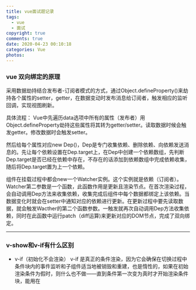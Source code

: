 ```yaml
---
title: vue面试题记录
tags:
  - vue
  - 面试
copyright: true
comments: true
date: 2020-04-23 00:10:18
categories: Vue
photos:
---
```


### vue 双向绑定的原理
采用数据劫持结合发布者-订阅者模式的方式，通过Object.defineProperty()来劫持各个属性的setter，getter，在数据变动时发布消息给订阅者，触发相应的监听回调，实现视图刷新。

具体流程：
Vue中先遍历data选项中所有的属性（发布者）用Object.defineProperty劫持这些属性将其转为getter/setter。读取数据时候会触发getter。修改数据时会触发setter。

然后给每个属性对应new Dep()，Dep是专门收集依赖、删除依赖、向依赖发送消息的。先让每个依赖设置在Dep.target上，在Dep中创建一个依赖数组，先判断Dep.target是否已经在依赖中存在，不存在的话添加到依赖数组中完成依赖收集，随后将Dep.target置为上一个依赖。

组件在挂载过程中都会new一个Watcher实例。这个实例就是依赖（订阅者）。Watcher第二参数是一个函数，此函数作用是更新且渲染节点。在首次渲染过程，会自动调用Dep方法来收集依赖，收集完成后组件中每个数据都绑定上该依赖。当数据变化时就会在setter中通知对应的依赖进行更新。在更新过程中要先读取数据，就会触发Wacther的第二个函数参数。一触发就再次自动调用Dep方法收集依赖，同时在此函数中运行patch（diff运算)来更新对应的DOM节点，完成了双向绑定。

---
<!--more-->

### v-show和v-if有什么区别

- v-if（初始化不会渲染）
v-if 是真正的条件渲染，因为它会确保在切换过程中条件块内的事件监听和子组件适当地被销毁和重建，也是惰性的，如果在初始渲染条件为假时，则什么也不做——直到条件第一次变为真时才开始渲染条件块，能用在<template>上。

- v-show（初始化会渲染）
v-show就简单得多，不管初始条件是什么，元素总是会被渲染，并且只是简单地基于css的display进行切换。

所以，v-if适用于切换不频繁的场景，v-show适用于切换频繁的场景，不能用在<template>上。

### class和style如何动态绑定

class可以通过对象语法和数组语法进行动态绑定：
- 对象语法
```js
<div v-bind:class="{active: isActive, 'text-danger': hasError }"></div>
data: {
    isActive: true,
    hasError: false
}
```

- 数组语法
```js
<div v-bind:class="[isActive ? activeClass : '', errorClass]"></div>
data: {
    activeClass: 'active',
    errorClass: 'text-danger'
}
```
style也可以通过对象语法和数组语法进行动态绑定

### 理解vue里的单向数据流
所有的prop都使得其父子prop之间形成一个单向下行绑定：父级prop的更新会向下流动到子组件中，但是反过来不行，这样会防止从子组件意外改变父级组件的状态，从而导致你的应用的数据流难以解释.

额外地，每次父级组件发生更新时，子组件中的所有prop都会刷新为最新的值，这意味着你不应该在一个子组件内部改变prop，如果你这样做了，vue会在浏览器的控制台发出警告，子组件想修改时，只能通过$emit派发一个自定义事件，父组件接收到后，由父组件修改.

> 双向数据流是指数据从父级向子级传递数据，子级可以通过一些手段改变父级向子级传递的数据。

### computed和watch的区别和运用场景
- computed：是计算属性，依赖其他属性值，并且computed的值有缓存，只有它依赖的属性值发生改变时下一次获取computed的值时候才会重新计算computed的值。避免在模板中放入太多的逻辑，导致模板过重且难以维护。

- watch：更多的是观察作用，类似于某些数据的监听回调，每当监听的数据发生变化时都会执行回调进行后续操作。

运用场景：

- 当我们需要进行数值计算，并依赖于其他数据时，应该使用computed，因为可以利用computed的缓存特性，避免每次获取值时都要重新计算。

- 但我们需要在数据变化时执行异步或开销较大的操作时应该使用watch，使用watch选项允许我们执行异步操作，限制我们执行该操作的频率，并在我们得到最终结果前，设置中间状态，这些都是计算属性无法做到的。

### 直接给一个数组项赋值，vue能检测到吗
- 由于js的限制(引用类型)，vue不能检测到以下数组的变动(对象属性的提娜及和删除)：

- 当你利用索引直接设置一个数组项时，例如vm.item[indexOfItem] = newValue
- 当你修改数组的长度时，例如vm.items.length = newLength

为了解决第一个问题，vue提供了以下操作方法：
```js
Vue.set(vm.items, indexOfItem, newValue)

Vue.$set(vm.items, indexOfItem, newValue)

Vue.items.splice(indexOfItem, 1, newValue)
```

为了解决第二个问题，vue提供了以下操作方法：
```js
vm.items.splice(newLength)
```

- Vue 是不能检测对象属性的添加或删除
```js
data() {
    return {
        obj:{
            name:'Vue'
        }
    };
},
mounted() {
    this.name = 'zs' // 不是响应式的
    this.$set(this.obj,'name','lisi') //响应式 解决添加
    // 用Object.assign来解决第二种情况。解决对象的删除
    // Vue.delete
},
```

### vue生命周期的理解（10个）
- 生命周期是什么
vue实例有一个完整的生命周期，也就是从开始创建，初始化数据，编译模板，挂载dom->渲染更新->渲染卸载等一些过程，我们称这是vue的生命周期

- 各个生命周期的作用
  - beforeCreate：组件被创建之初，组件的属性生效之前
  - created：组件实例已经完全创建，属性也绑定，但是真实的dom还没有生成，$el还不能用(vue实例的数据对象data有了，el和数据对象data都为undefined，还
  未初始化。)
  - beforeMount：在挂载开始之前被调用，相关的render函数首次被调用
  - mounted：el被新创建的vm.$el替换，并挂载到实例上去后调用该钩子
  - beforeUpdate：组件数据更新之前调用，发生在虚拟dom打补丁之前 
  - updated：组件数据更新之后
  - activited：keep-alive专属，组件被激活时调用
  - deactivated：keep-alive专属，组件被销毁时调用
  - beforeDestroy：组件被销毁前
  - destroyed：组件被销毁后调用

- _init_
  - initLifecycle/Event，往vm上挂载各种属性
  - callHook: beforeCreate: 实例刚创建
  - initInjection/initState: 初始化注入和 data 响应性
  - created: 创建完成，属性已经绑定， 但还未生成真实dom
  - 进行元素的挂载： $el / vm.$mount()
  - 是否有template: 解析成render function
    - *.vue文件: vue-loader会将<template>编译成render function
  - beforeMount: 模板编译/挂载之前
  - 执行render function，生成真实的dom，并替换到dom tree中
  - mounted: 组件已挂载

- update:
  - 执行diff算法，比对改变是否需要触发UI更新
  - flushScheduleQueue
    - watcher.before: 触发beforeUpdate钩子		
    - watcher.run(): 执行watcher中的 notify，通知所有依赖项更新UI
  - 触发updated钩子: 组件已更新

- actived / deactivated(keep-alive): 不销毁，缓存，组件激活与失活
- destroy:
  - beforeDestroy: 销毁开始
  - 销毁自身且递归销毁子组件以及事件监听
    - remove(): 删除节点
    - watcher.teardown(): 清空依赖
    - vm.$off(): 解绑监听
  - destroyed: 完成后触发钩子

```js
new Vue({})

// 初始化Vue实例
function _init() {
	 // 挂载属性
    initLifeCycle(vm) 
    // 初始化事件系统，钩子函数等
    initEvent(vm) 
    // 编译slot、vnode
    initRender(vm) 
    // 触发钩子
    callHook(vm, 'beforeCreate')
    // 添加inject功能
    initInjection(vm)
    // 完成数据响应性 props/data/watch/computed/methods
    initState(vm)
    // 添加 provide 功能
    initProvide(vm)
    // 触发钩子
    callHook(vm, 'created')
		
	 // 挂载节点
    if (vm.$options.el) {
        vm.$mount(vm.$options.el)
    }
}

// 挂载节点实现
function mountComponent(vm) {
	 // 获取 render function
    if (!this.options.render) {
        // template to render
        // Vue.compile = compileToFunctions
        let { render } = compileToFunctions() 
        this.options.render = render
    }
    // 触发钩子
    callHook('beforeMount')
    // 初始化观察者
    // render 渲染 vdom， 
    vdom = vm.render()
    // update: 根据 diff 出的 patchs 挂载成真实的 dom 
    vm._update(vdom)
    // 触发钩子  
    callHook(vm, 'mounted')
}

// 更新节点实现
funtion queueWatcher(watcher) {
	nextTick(flushScheduleQueue)
}

// 清空队列
function flushScheduleQueue() {
	 // 遍历队列中所有修改
    for(){
	    // beforeUpdate
        watcher.before()
         
        // 依赖局部更新节点
        watcher.update() 
        callHook('updated')
    }
}

// 销毁实例实现
Vue.prototype.$destory = function() {
	 // 触发钩子
    callHook(vm, 'beforeDestory')
    // 自身及子节点
    remove() 
    // 删除依赖
    watcher.teardown() 
    // 删除监听
    vm.$off() 
    // 触发钩子
    callHook(vm, 'destoryed')
}
```

### vue父子组件生命周期钩子函数的执行顺序
- 加载渲染过程
父beforeCreate->父created->父beforeMount->子beforeCreate->子created->子beforeMount->子mounted->父mounted

- 子组件更新过程
父beforeUpdate->子beforeUpdate->子updated->父updated

- 父组件更新过程
父beforeUpdate->父updated

- 销毁过程
父beforeDestroy->子beforeDestroy->子destroyed->父destroy

### 在哪个生命周期内调用异步请求
可以在函数created，beforeMount，mounted中进行调用，因为在这三个钩子函数中data已经可以创建，可以将服务端返回的数据进行赋值，但是比较推荐在created钩子函数中调用异步请求，因为：

- 能更快的获取到服务端数据，减少页面loading时间
- ssr不支持beforeMount，mounted钩子函数，所以放在created中有助于一致性

### 在什么阶段才能访问操作DOM
在钩子函数mounted被调用之前，vue已经把编译好的模板挂载到页面上，所以在mounted中可以访问操作dom，vue具体的生命周期。

### 父组件可以监听到子组件的生命周期吗
- 手动设置$emit来发布监听
```js
// parent
<Child @mounted="fn" />
// child
mounted() {
    this.$emit("mounted");
}
```

- @hook
```js
// parent
<Child @hook:mounted="fn" />
fn() {
    console.log('get')
}
// child
mounted() {
    console.log('emit');
```

### 谈谈你对keep-alive的了解
keep-alive是vue内置的一个组件，可以使被包含的组件保留状态，避免重复渲染，其有以下特性：

- 一般结合路由和动态组件使用，用于缓存组件
- 提供include和exclude属性，两者都支持字符串或正则表达式，include表示只有名字匹配的组件会被缓存，exclude表示任何名称匹配的组件都不会被缓存，其中exclude的优先级比include高
- 对应两个钩子函数actived和deactivated

### 组件中的data为什么是个函数
因为组件是拿来复用的，且js里的对象是引用关系，如果组件中的data是一个对象，那么这样作用域没有隔离，子组件中的data属性值会相互影响，如果组件中的data是一个函数，那么每个实例可以维护一份被返回对象的独立的拷贝，组件实例之间的data属性值不会互相影响，而new Vue的实例是不会被复用的，因此不存在引用对象的问题。

### v-model的原理
我们在vue项目中主要使用v-model指令在表单input，textarea，select等元素上创建双向绑定，我们知道v-model本质上不过是语法糖，v-model在内部为不同的输入元素使用不同的属性并抛出不同的事件：

- text和textarea元素使用value属性和input事件
- checkbox和radio使用checked和change
- select字段将value作为prop并将change作为事件

### vue组件间通信有哪几种方式（6种）
- props和$emit
适用父子组件通信

- ref和$parent $children
ref：如果在普通dom上使用，引用指向的就是dom元素，如果用在子组件上，引用就指向组件实例 $parent/$children：访问父子实例

- EventBus（$emit/$on）
这种方法通过一个空的vue实例作为中央事件总线（事件中心），用它来触发事件和监听事件，从而实现任何组件间的通信，包括父子，隔代，兄弟组件

- $attrs/$listeners
$attrs：包含了父作用域里不被prop所识别（且获取）的特性绑定（class和style除外）。当一个组件没有声明任何prop时，这里会包含所有父作用域的绑定（class和style除外），并且可以通过v-bind="$attrs"传入内部组件。通常配合inheritAttrs选项一起使用

$listeners：包含了父作用域中的v-on事件监听器，它可以通过v-on="$listeners"传入内部组件

- provider、inject
祖先组件通过provider来提供变量，然后在子孙组件中通过inject来注入变量，provide / inject API主要解决了跨级组件间的通信问题，不过他的使用场景，主要是子组件获取上级组件的状态，跨级组件间建立一种主动提供和依赖注入的关系

- vuex
vuex是一个专为vue应用程序开发的状态管理模式，每一个vuex应用的核心就是store，store基本上就是一仓库，它包含着你的应用中大部分的状态

vuex的状态存储是响应式的，当vue从store中读取状态时候，若store中的状态发生变化，那么相应的组件也会相应的得到高效更新

改变store中的状态的唯一的途径就是显式地提交mutation，这样使我们可以方便地跟踪每一个状态的变化

### 你使用过vuex吗
vuex是一个专门为vue应用程序开发的状态管理模式，每一个vuex应用的核心是store，store基本上就是一个容器，它包含着你的应用中大部分的状态（state）

主要包括以下几个模块：

- state：定义了应用状态的数据结构，可以在这里设置默认的初始状态
- Getters：允许组件从State中获取数据，mapGetters辅助函数仅仅是将store中的getter映射到局部计算属性
- Mutations：是唯一更改store中状态的方法，且必须是同步函数
- Actions：用于提交mutation，而不是直接更改状态，可以包含任意的异步操作
- Modules：允许将单一的Store拆分成多个store且同时保存在单一的状态树里

### vuex解决了什么问题
1. 多个组件依赖同一状态，多层嵌套繁琐，兄弟组件没办法传值通信。

2. 不同组件的行为需要修改同一状态

### Vuex中状态是对象时，使用时要注意什么？
因为对象是引用类型，复制后改变属性还是会影响原始数据，这样会改变state里面的状态，是不允许，所以先用深度克隆复制对象，再修改。

### 组件中批量使用Vuex的state状态
```js
import {mapState} from 'vuex'
export default{
    computed:{
        ...mapState(['price','number'])
    }
}
```

### Vuex中要从state派生一些状态出来，且多个组件使用它
使用getter属性，相当Vue中的计算属性computed，只有原状态改变派生状态才会改变。
```js
const store = new Vuex.Store({
    state: {
        price: 10,
        number: 10,
        discount: 0.7,
    },
    getters: {
        total: state => {
            return state.price * state.number
        },
        discountTotal: (state, getters) => {
            return state.discount * getters.total
        },
        getTodoById: (state) => (id) =>{
            return state.todos.find(todo => todo.id === id)
        }
    },
});
```
```js
computed: {
    total() {
        return this.$store.getters.total
    },
    discountTotal() {
        return this.$store.getters.discountTotal
    },
    getTodoById() {
        return this.$store.getters.getTodoById
    },
    ...mapGetters(['total','discountTotal']), // 批量使用getter属性
    ...mapGetters({
        myTotal:'total',
        myDiscountTotal:'discountTotal',
    }) // 取别名
},
mounted(){
    console.log(this.getTodoById(2).done)//false
}
```
- 在getter中可以通过第三个参数rootState访问到全局的state,可以通过第四个参数rootGetters访问到全局的getter。
- 在mutation中不可以访问全局的state和getter，只能访问到局部的state。
- 在action中第一个参数context中的context.rootState访问到全局的state，context.rootGetters访问到全局的getter。

### 在组件中多次提交同一个mutation,action
```js
methods:{
    ...mapMutations({
        setNumber:'SET_NUMBER',
    }),
    ...mapActions({
        setNumber:'SET_NUMBER',
    })
}
```
this.setNumber(10)相当调用this.$store.commit('SET_NUMBER',10)

### Vuex中action和mutation有什么区别？
1. action 提交的是 mutation，而不是直接变更状态。mutation可以直接变更状态。
2. action 可以包含任意异步操作。mutation只能是同步操作。
3. 提交方式不同，action 是用this.$store.dispatch('ACTION_NAME',data)来提交。mutation是用this.$store.commit('SET_NUMBER',10)来提交。
4. 接收参数不同：
```js
{
    state,      // 等同于 `store.state`，若在模块中则为局部状态
    rootState,  // 等同于 `store.state`，只存在于模块中
    commit,     // 等同于 `store.commit`
    dispatch,   // 等同于 `store.dispatch`
    getters,    // 等同于 `store.getters`
    rootGetters // 等同于 `store.getters`，只存在于模块中
}
```
多个actions，A结束后再执行其他操作
```js
actions:{
    async actionA({commit}){
        //...
    },
    async actionB({dispatch}){
        await dispatch ('actionA')//等待actionA完成
        // ... 
    }
}
```

### 命名空间
```js
export default{
    namespaced: true,
    state,
    getters,
    mutations,
    actions
}
```
- 怎么在带命名空间的模块内提交全局的mutation和action？
```js
this.$store.dispatch('actionA', null, { root: true })
this.$store.commit('mutationA', null, { root: true })
```

### 在Vuex插件中怎么监听组件中提交mutation和action？
```js
export default function createPlugin(param) {
    return store => {
        store.subscribe((mutation, state) => {
            console.log(mutation.type)//是那个mutation
            console.log(mutation.payload)
            console.log(state)
        })
        // store.subscribeAction((action, state) => {
        //     console.log(action.type)//是那个action
        //     console.log(action.payload)//提交action的参数
        // })
        store.subscribeAction({
            before: (action, state) => {//提交action之前
                console.log(`before action ${action.type}`)
            },
            after: (action, state) => {//提交action之后
                console.log(`after action ${action.type}`)
            }
        })
    }
}
```

### 在v-model上怎么用Vuex中state的值？
```js
<input v-model="message">
// ...
computed: {
    message: {
        get () {
            return this.$store.state.message
        },
        set (value) {
            this.$store.commit('updateMessage', value)
        }
    }
}
```

### vue router全局导航守卫
三个参数
- to：即将要进入的目标 路由对象。
- from：当前导航正要离开的路由对象。
- next：函数，必须调用，不然路由跳转不过去。

next()：进入下一个路由。
next(false)：中断当前的导航。
next('/')或next({ path: '/' }) : 跳转到其他路由，当前导航被中断，进行新的一个导航。

- router.beforeEach：全局前置守卫。
- router.beforeResolve：全局解析守卫。
- router.afterEach：全局后置钩子。

### 路由独享守卫
```js
const router = new VueRouter({
    routes: [
        {
            path: '/foo',
            component: Foo,
            beforeEnter: (to, from, next) => {
            // ...
            }
        }
    ]
})
```

### 组件内导航守卫
- beforeRouteLeave：在失活的组件里调用离开守卫。
- beforeRouteUpdate：在重用的组件里调用,比如包含<router-view />的组件。
- beforeRouteEnter：在进入对应路由的组件创建前调用。

### router-link
<router-link>是Vue-Router的内置组件，在具有路由功能的应用中作为声明式的导航使用。类似react的Link标签
```html
<router-link to="home">Home</router-link>
<router-link :to="'home'">Home</router-link>
<router-link :to="{ path: 'home' }">Home</router-link>
<router-link :to="{ name: 'user', params: { userId: 123 }}">User</router-link>
<router-link :to="{ path: 'user', query: { userId: 123 }}">User</router-link>
```
注册在router-link上事件无效解决方法:
使用@click.native。原因：router-link会阻止click事件，.native指直接监听一个原生事件

### 组件内监听路由的变化
只能用在包含<router-view />的组件内
1. 
```js
watch: {
    '$route'(to, from) {
        //这里监听
    },
}
```

2. 
```js
beforeRouteUpdate (to, from, next) {
    //这里监听
},
```

### 切换新路由的滚动条处理
```js
const router = new Router({
    mode: 'history',
    base: process.env.BASE_URL,
    routes,
    scrollBehavior(to, from, savedPosition) {
        if (savedPosition) {
            return savedPosition;
        } else {
            return { x: 0, y: 0 };
        }
    }
});
```

### 路由传参获取方式
1. meta：路由元信息，写在routes配置文件中。
```js
{
    path: '/home',
    name: 'home',
    component: load('home'),
    meta: {
        title: '首页'
    },
},
```
> this.$route.meta.title

2. query
```js
this.$router.push({
    path:'/home',
    query: {
        userId:123
    }
})
```
> this.$route.query.userId

3. params
```js
{
    path: '/home/:userId',
    name: 'home',
    component: load('home'),
},
// 注意用params传参，只能用命名的路由（用name访问）
const userId = '123'
this.$router.push({ name: 'home', params: { userId } })
// this.$route.params
```

### 实现动态加载路由
- 使用Router的实例方法addRoutes来实现动态加载路由，一般用来实现菜单权限。

- 使用时要注意，静态路由文件中不能有404路由，而要通过addRoutes一起动态添加进去。

```js
webpack< 2.4 时
{ 
    path:'/', 
    name:'home',
    components:resolve=>require(['@/components/home'],resolve)
} 
webpack> 2.4 时
{ 
    path:'/', 
    name:'home', 
    components:()=>import('@/components/home')
}
```

### 路由之间跳转
1. 声明式
通过使用内置组件<router-link :to="/home">来跳转 or router-link :to="{name:'index'}">

2. 编程式
```js
this.$router.push({ path:'home' })
this.$router.replace({ path: '/home' })
this.$router.push({name:'组件名')};
```
router和route的区别
> route为当前router跳转对象里面可以获取name、path、query、params等
> router为VueRouter实例，想要导航到不同URL，则使用router.push方法

### 打开新窗口
```js
const obj = {
    path: xxx,//路由地址
    query: {
       mid: data.id//可以带参数
    }
};
const {href} = this.$router.resolve(obj);
window.open(href, '_blank');
```

### 动态绑定Class和Style
```html
<!--第一种对象语法 -->
<div class="test" :class="{active:actived,'active-click': clicked&&actived}"></div>
<!-- 第二种数组语法 -->
<div class="test" :class="[actived?activeClass : '', clicked&&actived?activeClickClass : '']"></div>
<!-- 第三种对象和数组混合 -->
<div :class="[testClass,{active:actived},{'active-click':clicked&&actived}]"></div>
<!-- 第四种对象和计算属性(推荐) -->
<div :class="classObject"></div>
```

### 过滤器(filter)
```js
<div><span>{{money | moneyFilter(0.15)}}</span>美元</div>
<div><span>{{money | moneyFilter(0.12)}}</span>英镑</div>
filters: {
    moneyFilter: function(val, ratio) {
        return Number(val * ratio).toFixed(2);
    }
}
```
除了用在插值上还可以用在v-bind表达式上。

### computed中的属性名和data中的属性名可以相同吗？也不能和method中属性同名
不能同名，因为不管是computed属性名还是data数据名还是props数据名都会被挂载在vm实例上，因此这三个都不能同名。

### watch的属性使用箭头函数定义可以吗？
不可以。this会是undefind,因为箭头函数中的this指向的是定义时的this，而不是执行时的this，所以不会指向Vue实例的上下文。

### watch怎么深度监听对象变化
监听的函数接收两个参数，第一个参数是最新的值；第二个参数是输入之前的值；
```js
watch:{
   a:{
       handler:function(val,oldval){
           
       },
       deep:true, // 一层层遍历给属性都加上监听器
       immediate: true // 组件加载立即触发回调函数执行
   },
   'obj.a': {

   }
}
```

### 强制刷新组件
- this.$forceUpdate()。
- 组件上加上key，然后变化key的值。

### 访问子组件实例或者子元素
1. ref
先用ref特性为子组件赋予一个ID引用<base-input ref="myInput"></<base-input>

比如子组件有个focus的方法，可以这样调用this.$refs.myInput.focus()；
比如子组件有个value的数据，可以这样使用this.$refs.myInput.value。

2. 子组件访问父组件
this.$parent

### 组件什么时候下被销毁
- 没有使用keep-alive切换
- v-if="false"
- 执行vm.$destroy()

### $event.target和$event.currentTarget有什么区别
$event.currentTarget始终指向事件所绑定的元素，而$event.target指向事件发生时的元素。

### 事件修饰符和表单修饰符

- 事件修饰符

.stop：阻止事件传递；
.prevent： 阻止默认事件；
.capture ：在捕获的过程监听，没有capture修饰符时都是默认冒泡过程监听；
.self：当前绑定事件的元素才能触发；
.once：事件只会触发一次；
.passive：默认事件会立即触发，不要把.passive和.prevent一起使用，因为.prevent将不起作用。

- 表单修饰符.number .lazy .trim

```
<comp :foo.sync="bar"></comp>
```
相当于
```
<comp :foo="bar" @update:foo="val => bar = val"></comp>

// this.$emit('update:foo', newValue)
```

要注意顺序很重要，用@click.prevent.self会阻止所有的点击，而@click.self.prevent只会阻止对元素自身的点击。

### 说说你对Vue的表单修饰符.lazy的理解。
input标签v-model用lazy修饰之后，并不会立即监听input的value的改变，会在input失去焦点之后，才会监听input的value的改变。

### 监听键盘事件
使用按键修饰符 <input @keyup.enter="submit">按下回车键时候触发submit事件。
- .enter
- .tab
- .delete (捕获“删除”和“退格”键)
- .esc
- .space
- .up
- .down
- .left
- .right

### v-on绑定多个方法
```html
<template>
    <div v-on:{click:a,dblclick:b}></div>
</template>
<script>
    methods:{
        a(){
            alert(1)
        },
        b(){
            alert(2)
        }
    }
</script>
```

### css样式当前组件有效
```html
<style lang="less" scoped></style>
```
原理：vue通过在DOM结构以及css样式上加上唯一的标记`data-v-xxxxxx`，保证唯一，达到样式私有化，不污染全局的作用。

### 渲染模板保留注释
- 在组件中将comments选项设置为true
- <template comments> ... <template>

### 在created和mounted这两个生命周期中请求数据有什么区别呢？
在created中，页面视图未出现，如果请求信息过多，页面会长时间处于白屏状态，DOM节点没出来，无法操作DOM节点。在mounted不会这样，比较好。

### Vue组件里的定时器要怎么销毁？
- 如果页面上有很多定时器，可以在data选项中创建一个对象timer，给每个定时器取个名字一一映射在对象timer中，
在beforeDestroy构造函数中for(let k in this.timer){clearInterval(k)}；

- 如果页面只有单个定时器，可以这么做。
```js
const timer = setInterval(() =>{}, 500);
this.$once('hook:beforeDestroy', () => {
   clearInterval(timer);
})
```

### Vue中能监听到数组变化的方法有哪些？为什么这些方法能监听到呢？
- push()、pop()、shift()、unshift()、splice()、sort()、reverse()，这些方法在Vue中被重新定义了，故可以监听到数组变化；
- filter()、concat()、slice()，这些方法会返回一个新数组，也可以监听到数组的变化。

### 定义全局方法
1. 挂载在Vue的prototype上
2. 利用全局混入mixin
3. 
```js
this.$root.$on('demo',function(){
    console.log('test');
})
this.$root.$emit('demo')；
this.$root.$off('demo')；
// Mustache的web模板引擎
```

### 捕获组件的错误信息
- errorCaptured是组件内部钩子，当捕获一个来自子孙组件的错误时被调用，接收error、vm、info三个参数，return false后可以阻止错误继续向上抛出。

- errorHandler为全局钩子，使用Vue.config.errorHandler配置，接收参数与errorCaptured一致，2.6后可捕捉v-on与promise链的错误，可用于统一错误
处理与错误兜底。

### vue SSR
vue是构建客户端应用程序的框架，默认情况下，可以在浏览器中输出vue组件，进行生成dom和操作dom，然而，也可以将同一个组件渲染为服务端的html字符串，将他们直接发送到客户端，然后将这些静态标记激活为客户端上可以交互的应用程序。

即ssr的意思就是vue在服务端完成将标签渲染成整个html片段的工作，然后将片段直接返回给客户端使用

- ssr优点：

  - 更好的seo：因为spa页面的内容是通过ajax获取，而搜索引擎爬取工具并不会等待ajax一步完成后再抓取页面内容，所以在spa中是抓取不到页面通过ajax获取到的内容；而ssr是直接由服务器返回已经渲染好的页面（数据已经包含在页面中），所以搜索引擎爬取工具可以抓取到渲染好的页面

  - 更快的内容到达时间（首屏加载快）：spa会等待所有vue编译后的js文件都下载完成后，才开始进行也免得渲染，文件下载需要一定的时间等，所以首屏加载需要时间，而ssr直接由服务器渲染好页面返回显示，无需等待js文件再去渲染，所以ssr有更快的内容到达时间

- ssr缺点：

  - 更多的开发条件限制：例如服务端渲染只支持beforeCreate和created两个钩子函数，这会导致一些外部扩展库需要特殊处理，才能在服务端渲染程序中运行；并且与可以部署在任何静态文件服务器上的完全静态单页面应用程序spa不同，服务端渲染应用程序，需要处于nodejs server中才能运行

  - 更多的服务器负载

### nextTick
在下次dom更新循环结束之后执行延迟回调，可用于获取更新后的dom状态。

- 新版本中默认是microtasks, v-on中会使用macrotasks

### 数据响应(数据劫持)
数据响应的实现由两部分构成: 观察者( watcher ) 和 依赖收集器( Dep )，其核心是 defineProperty 这个方法，它可以重写属性的 get 与 set 方法，从而完成监听数据的改变。

> 1. 对需要observe的数据对象进行递归遍历，包括子属性对象的属性，都加上setter和getter这样的话，给这个对象的某个值赋值，就会触发setter，那么就能监听到了数据变化

> 2. compile解析模板指令，将模板中的变量替换成数据，然后初始化渲染页面视图，并将每个指令对应的节点绑定更新函数，添加监听数据的订阅者，一旦数据有变动，收到通知，更新视图

> 3. Watcher订阅者是Observer和Compile之间通信的桥梁，主要做的事情是:
①在自身实例化时往属性订阅器(dep)里面添加自己
②自身必须有一个update()方法
③待属性变动dep.notice()通知时，能调用自身的update()方法，并触发Compile中绑定的回调

> 4、MVVM作为数据绑定的入口，整合Observer、Compile和Watcher三者，通过Observer来监听自己的model数据变化，通过Compile来解析编译模板指令，最终利用Watcher搭起Observer和Compile之间的通信桥梁，达到数据变化 -> 视图更新；视图交互变化(input) -> 数据model变更的双向绑定效果。

```js
let data = {a: 1}
// 数据响应性
observe(data)

// 初始化观察者
new Watcher(data, 'name', updateComponent)
data.a = 2

// 简单表示用于数据更新后的操作
function updateComponent() {
    vm._update() // patchs
}

// 监视对象
function observe(obj) {
	// 遍历对象，使用 get/set 重新定义对象的每个属性值
  Object.keys(obj).map(key => {
      defineReactive(obj, key, obj[key])
  })
}

function defineReactive(obj, k, v) {
    // 递归子属性
    if (type(v) == 'object') observe(v)
    
    // 新建依赖收集器
    let dep = new Dep()
    // 定义get/set
    Object.defineProperty(obj, k, {
        enumerable: true,
        configurable: true,
        get: function reactiveGetter() {
        	  // 当有获取该属性时，证明依赖于该对象，因此被添加进收集器中
            if (Dep.target) {
                dep.addSub(Dep.target)
            }
            return v
        },
        // 重新设置值时，触发收集器的通知机制
        set: function reactiveSetter(nV) {
            v = nV
            dep.nofify()
        },
    })
}

// 依赖收集器
class Dep {
    constructor() {
        this.subs = []
    }
    addSub(sub) {
        this.subs.push(sub)
    }
    notify() {
        this.subs.map(sub => {
            sub.update()
        })
    }
}

Dep.target = null

// 观察者
class Watcher {
    constructor(obj, key, cb) {
        Dep.target = this
        this.cb = cb
        this.obj = obj
        this.key = key
        this.value = obj[key]
        Dep.target = null
    }
    addDep(Dep) {
        Dep.addSub(this)
    }
    update() {
        this.value = this.obj[this.key]
        this.cb(this.value)
    }
    before() {
        callHook('beforeUpdate')
    }
}
```

### 虚拟dom原理实现
- 创建 dom 树

- 树的diff，同层对比，输出patchs(listDiff/diffChildren/diffProps)
  - 没有新的节点，返回
  - 新的节点tagName与key不变， 对比props，继续递归遍历子树
    - 对比属性(对比新旧属性列表):
      - 旧属性是否存在与新属性列表中
      - 都存在的是否有变化
      - 是否出现旧列表中没有的新属性

  - tagName和key值变化了，则直接替换成新节点

- 渲染差异
  - 遍历patchs， 把需要更改的节点取出来
  - 局部更新dom

```js
// diff算法的实现
function diff(oldTree, newTree) {
	 // 差异收集
    let pathchs = {}
    dfs(oldTree, newTree, 0, pathchs)
    return pathchs
}

function dfs(oldNode, newNode, index, pathchs) {
    let curPathchs = []
    if (newNode) {
        // 当新旧节点的 tagName 和 key 值完全一致时
        if (oldNode.tagName === newNode.tagName && oldNode.key === newNode.key) {
        	  // 继续比对属性差异
            let props = diffProps(oldNode.props, newNode.props)
            curPathchs.push({ type: 'changeProps', props })
            // 递归进入下一层级的比较
            diffChildrens(oldNode.children, newNode.children, index, pathchs)
        } else {
        	  // 当 tagName 或者 key 修改了后，表示已经是全新节点，无需再比
            curPathchs.push({ type: 'replaceNode', node: newNode })
        }
    }

	 // 构建出整颗差异树
    if (curPathchs.length) {
    		if(pathchs[index]){
    			pathchs[index] = pathchs[index].concat(curPathchs)
    		} else {
    			pathchs[index] = curPathchs
    		}
    }
}

// 属性对比实现
function diffProps(oldProps, newProps) {
    let propsPathchs = []
    // 遍历新旧属性列表
    // 查找删除项
    // 查找修改项
    // 查找新增项
    forin(olaProps, (k, v) => {
        if (!newProps.hasOwnProperty(k)) {
            propsPathchs.push({ type: 'remove', prop: k })
        } else {
            if (v !== newProps[k]) {
                propsPathchs.push({ type: 'change', prop: k , value: newProps[k] })
            }
        }
    })
    forin(newProps, (k, v) => {
        if (!oldProps.hasOwnProperty(k)) {
            propsPathchs.push({ type: 'add', prop: k, value: v })
        }
    })
    return propsPathchs
}

// 对比子级差异
function diffChildrens(oldChild, newChild, index, pathchs) {
		// 标记子级的删除/新增/移动
    let { change, list } = diffList(oldChild, newChild, index, pathchs)
    if (change.length) {
        if (pathchs[index]) {
            pathchs[index] = pathchs[index].concat(change)
        } else {
            pathchs[index] = change
        }
    }

	 // 根据 key 获取原本匹配的节点，进一步递归从头开始对比
    oldChild.map((item, i) => {
        let keyIndex = list.indexOf(item.key)
        if (keyIndex) {
            let node = newChild[keyIndex]
            // 进一步递归对比
            dfs(item, node, index, pathchs)
        }
    })
}

// 列表对比，主要也是根据 key 值查找匹配项
// 对比出新旧列表的新增/删除/移动
function diffList(oldList, newList, index, pathchs) {
    let change = []
    let list = []
    const newKeys = getKey(newList)
    oldList.map(v => {
        if (newKeys.indexOf(v.key) > -1) {
            list.push(v.key)
        } else {
            list.push(null)
        }
    })

    // 标记删除
    for (let i = list.length - 1; i>= 0; i--) {
        if (!list[i]) {
            list.splice(i, 1)
            change.push({ type: 'remove', index: i })
        }
    }

    // 标记新增和移动
    newList.map((item, i) => {
        const key = item.key
        const index = list.indexOf(key)
        if (index === -1 || key == null) {
            // 新增
            change.push({ type: 'add', node: item, index: i })
            list.splice(i, 0, key)
        } else {
            // 移动
            if (index !== i) {
                change.push({
                    type: 'move',
                    form: index,
                    to: i,
                })
                move(list, index, i)
            }
        }
    })

    return { change, list }
}
```

### Proxy 相比于 defineProperty 的优势
- 数组变化也能监听到
- 不需要深度遍历监听

```js
let data = { a: 1 }
let reactiveData = new Proxy(data, {
	get: function(target, name){
		// ...
	},
	// ...
})
```

### vue-router
- mode
  - hash
  - history
- 跳转
  - this.$router.push()
  - <router-link to=""></router-link>
- 占位
  - <router-view></router-view>

### 为什么在v-for中使用key？
为了标识每个唯一的节点，方便比较，v-for中加key可以减少渲染次数，提升渲染性能。

### Vuex页面刷新数据丢失怎么解决？
使用 vuex-persist 插件，它就是为 Vuex 持久化存储而生的一个插件。不需要你手动存取 storage ，而是直接将状态保存至 cookie 或者 localStorage 中

### vue项目的优化
1. v-if和v-show区分场景使用

2. computed 和 watch 区分场景使用

3. v-for 遍历必须加key，key最好是id值，如果采用index当插入数据时索引会发生变化，且避免同时使用v-if(用计算属性过滤数据)

4. 图片懒加载

5. 路由懒加载

6. 第三方插件按需引入

7. 长列表(虚拟列表)
> 无限列表加载到底部请求api，用v-for循环数据这样是欠妥当的。随着数据的加载，dom会越来越多，造成性能的开销大，对客户端造成压力。虚拟列表保证dom数量一定，渲染可视区的dom，通过替换数据来实现长列表的显示。

8. 释放组件资源(beforeDestroy移除监听)

9. 首屏优化 mixins抽离公共代码

### vue父子组件实现双向绑定实例
```
<Child :name="name" :change="changeName"/>

props:{
    name:{
        type:String,
        required: false
    }
},
data() {
    newName:''
},
watch:{
    name(val){
        this.newName = val
    },
    newName(val){
        this.$emit('change', val)
    }
}
```

### 自定义v-model
自定义 v-model，设置子组件 model 属性，设置 v-model 侦听的属性值，同时绑定属性变化时执行的事件，实现自定义 v-model，即双向绑定。
```
// v-model只是一个语法糖
<input type="text" v-model="price"/>

<input type="text" :value="price" @input="price=$event.target.value" />
```
- Vue.extend方法创建一个组件
```js
// 注册组件
Vue.component("base-checkbox", {
    model:{
        prop:'checked', // 绑定属性
        event:'change', // 抛出事件
    },
    props:{
        checked: boolean
    },
    templete:`<input type="checkbox" v-bind:checked="checked" v-on:change="$emit('change',$event.target.value)"/>`
})

<base-checkbox v-model="value"></base-checkbox>
```

### provide/inject有什么用？
> 常用的父子组件通信方式都是父组件绑定要传递给子组件的数据，子组件通过`props`属性接收，一旦组件层级变多时，采用这种方式一级一级传递值非常麻烦，而且代码可读性不高，不便后期维护。

> vue提供了`provide`和`inject`帮助我们解决多层次嵌套嵌套通信问题。在`provide`中指定要传递给子孙组件的数据，子孙组件通过`inject`注入祖父组件传递过来的数据。

> `provide`和`inject`主要为高阶插件/组件库提供用例。并不推荐直接用于应用程序代码中。
```js
provide() {
    return {
        elForm: this
    }
}

inject: ['elForm']


provide:{
    name: 'cosyer'
}

inject:{
    newName: {
        from: 'name',
        default: ''
    }
}
```

### assets和static的区别
- assets中的文件在运行npm run build的时候会打包，简单来说就是会被压缩体积，代码格式化之类的。打包之后也会放到static中。

- static中的文件则不会被打包。

> 建议：将图片等未处理的文件放在assets中，打包减少体积。而对于第三方引入的一些资源文件如iconfont.css等可以放在static中，因为这些文件已经经过处理了。


## slot插槽
很多时候，我们封装了一个子组件之后，在父组件使用的时候，想添加一些dom元素，这个时候就可以使用slot插槽了，但是这些dom是否显示以及在哪里显示，则是看子组件
中slot组件的位置了。

## 常用UI库
### 移动端
- mint-ui （http://mint-ui.github.io/#!/zh-cn）

- Vant（https://youzan.github.io/vant/#/zh-CN/home）

- VUX (https://vux.li/)

### pc端
- element-ui（https://element.eleme.cn/2.13/#/zh-CN/component/installation）

- Ant Design of Vue（https://www.antdv.com/docs/vue/introduce-cn/）

- Avue (https://avuejs.com/)

## 常用配置
### publicPath
部署应用包时的基本 URL。默认情况下，Vue CLI会假设你的应用是被部署在一个域名的根路径上，例如https://www.my-app.com/。如果应用被部署在一个子路径上，
你就需要用这个选项指定这个子路径。例如，如果你的应用被部署在https://www.my-app.com/my-app/，则设置publicPath为/my-app/

```js
proxy: { 
    "/api": { //如果ajax请求的地址是http://192.168.0.118:9999/api1那么你就可以在ajax中使用/api/api1路径,其请求路径会解析
    // http://192.168.0.118:9999/api1，当然你在浏览器上看到的还是http://localhost:8080/api/api1;
    target: "http://192.168.0.118:9999",
    //是否允许跨域，这里是在开发环境会起作用，但在生产环境下，还是由后台去处理，所以不必太在意
    changeOrigin: true,
    pathRewrite: {
        //把多余的路径置为''
        "api": ""
    }
}
```